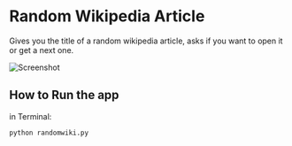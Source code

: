 # Random Wikipedia Article 

Gives you the title of a random wikipedia article, asks if you want to open it or get a next one.

![Screenshot](https://res.cloudinary.com/teateearu/image/upload/v1516201279/Screen_Shot_2018-01-17_at_15.57.27_his7a4.png "terminal")

## How to Run the app

in Terminal:

```
python randomwiki.py
```
